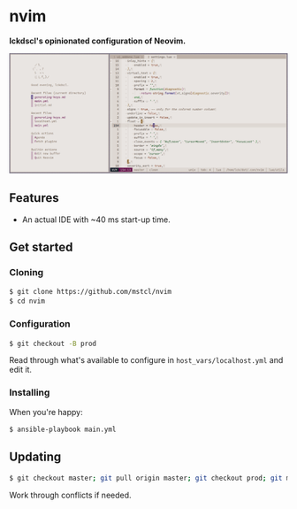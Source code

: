 # nvim

**lckdscl's opinionated configuration of Neovim.**

![preview](pics/preview.png)

## Features

- An actual IDE with ~40 ms start-up time.

## Get started

### Cloning

```sh
$ git clone https://github.com/mstcl/nvim
$ cd nvim
```

### Configuration

```sh
$ git checkout -B prod
```

Read through what's available to configure in `host_vars/localhost.yml` and
edit it.

### Installing

When you're happy:

```sh
$ ansible-playbook main.yml
```

## Updating

```sh
$ git checkout master; git pull origin master; git checkout prod; git merge master
```

Work through conflicts if needed.
